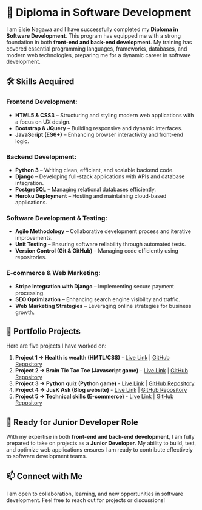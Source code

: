 # 🚀 Diploma in Software Development

I am Elsie Nagawa and I have successfully completed my **Diploma in Software Development**. This program has equipped me with a strong foundation in both **front-end and back-end development**. My training has covered essential programming languages, frameworks, databases, and modern web technologies, preparing me for a dynamic career in software development.

## 🛠 Skills Acquired

### **Frontend Development:**
- **HTML5 & CSS3** – Structuring and styling modern web applications with a focus on UX design.
- **Bootstrap & JQuery** – Building responsive and dynamic interfaces.
- **JavaScript (ES6+)** – Enhancing browser interactivity and front-end logic.

### **Backend Development:**
- **Python 3** – Writing clean, efficient, and scalable backend code.
- **Django** – Developing full-stack applications with APIs and database integration.
- **PostgreSQL** – Managing relational databases efficiently.
- **Heroku Deployment** – Hosting and maintaining cloud-based applications.

### **Software Development & Testing:**
- **Agile Methodology** – Collaborative development process and iterative improvements.
- **Unit Testing** – Ensuring software reliability through automated tests.
- **Version Control (Git & GitHub)** – Managing code efficiently using repositories.

### **E-commerce & Web Marketing:**
- **Stripe Integration with Django** – Implementing secure payment processing.
- **SEO Optimization** – Enhancing search engine visibility and traffic.
- **Web Marketing Strategies** – Leveraging online strategies for business growth.

## 📂 Portfolio Projects

Here are five projects I have worked on:

1. **Project 1 -> Health is wealth (HMTL/CSS)** - [Live Link](https://ein-1.github.io/Health-Is-Wealth/) | [GitHub Repository](https://github.com/EIN-1/Health-Is-Wealth)
2. **Project 2 -> Brain Tic Tac Toe (Javascript game)** - [Live Link](https://ein-1.github.io/Brain-Tic-Tac-Toe/) | [GitHub Repository](https://github.com/EIN-1/Brain-Tic-Tac-Toe)
3. **Project 3 -> Python quiz (Python game)** - [Live Link](https://python-quiz-da8ccddf3267.herokuapp.com/) | [GitHub Repository](https://github.com/EIN-1/p3-quiz-game)
4. **Project 4 -> JusK Ask (Blog website)** - [Live Link](https://just-ask-b3c36fe12bcc.herokuapp.com/) | [GitHub Repository](https://github.com/EIN-1/justask)
5. **Project 5 -> Technical skills (E-commerce)** - [Live Link](https://technical-skills-12c3cb7561cc.herokuapp.com/) | [GitHub Repository](https://github.com/EIN-1/Technical-skills)

## 🎯 Ready for Junior Developer Role

With my expertise in both **front-end and back-end development**, I am fully prepared to take on projects as a **Junior Developer**. My ability to build, test, and optimize web applications ensures I am ready to contribute effectively to software development teams.

## 📫 Connect with Me

I am open to collaboration, learning, and new opportunities in software development. Feel free to reach out for projects or discussions!
